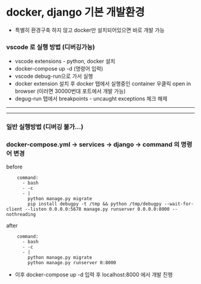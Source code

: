 # docker, django 기본 개발환경
- 특별히 환경구축 하지 않고 docker만 설치되어있으면 바로 개발 가능


### vscode 로 실행 방법 (디버깅가능)
- vscode extensions - python, docker 설치
- docker-compose up -d   (명령어 입력)
- vscode debug-run으로 가서 실행
- docker extension 설치 후 docker 탭에서 실행중인 container 우클릭 open in browser (이러면 30000번대 포트에서 개발 가능)
- degug-run 탭에서 breakpoints - uncaught exceptions 체크 해제

---
---

### 일반 실행방법 (디버깅 불가...)
### docker-compose.yml -> services -> django -> command 의 명령어 변경

before
```
    command: 
      - bash
      - -c
      - |
        python manage.py migrate
        pip install debugpy -t /tmp && python /tmp/debugpy --wait-for-client --listen 0.0.0.0:5678 manage.py runserver 0.0.0.0:8000 --nothreading
```

after
```
    command: 
      - bash
      - -c
      - |
        python manage.py migrate
        python manage.py runserver 0:8000
```

- 이후 docker-compose up -d 입력 후 localhost:8000 에서 개발 진행
